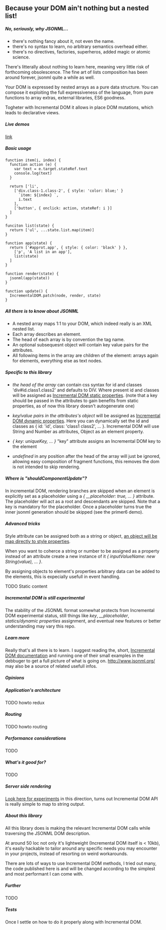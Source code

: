## Because your DOM ain't nothing but a nested list!

##### No, seriously, why JSONML...
- there's nothing fancy about it, not even the name.
- there's no syntax to learn, no arbitrary semantics overhead either.
- there's no directives, factories, superheros, added magic or atomic science.

There's litterally about nothing to learn here, meaning very little risk of forthcoming obsolescence. The fine art of lists composition has been around forever, jsonml quite a while as well.

Your DOM is expressed by nested arrays as a pure data structure. You can compose it exploiting the full expressiveness of the language, from pure functions to array extras, external libraries, ES6 goodness.

Togheter with Incremental DOM it allows in place DOM mutations, which leads to declarative views.

##### Live demos
[link](http://paolocaminiti.github.io/incremental-dom-jsonml/)

##### Basic usage
```
function item(i, index) {
  function action (e) {
    var text = e.target.stateRef.text
    console.log(text)
  }

  return ['li',
    ['div.class-1.class-2', { style: 'color: blue;' }
      `item: ${index} `,
      i.text
    ],
    ['button', { onclick: action, stateRef: i }]
  ]
}

funciton list(state) {
  return ['ul', ...state.list.map(item)]
}

function app(state) {
  return ['#approt.app', { style: { color: 'black' } },
    ['p', 'A list in an app'],
    list(state)
  ]
}

function render(state) {
  jsonml(app(state))
}

function update() {
  IncrementalDOM.patch(node, render, state)
}
```

##### All there is to know about JSONML
- A nested array maps 1:1 to your DOM, which indeed really is an XML nested list.
- Each array describes an element.
- The head of each array is by convention the tag name.
- An optional subsequesnt object will contain key value pairs for the attributes.
- All following items in the array are children of the element: arrays again for elements, everything else as text nodes.

##### Specific to this library
- *the head of the array* can contain css syntax for id and classes 'div#id.class1.class2' and defaults to DIV. Where present id and classes will be assigned as [Incremental DOM static properties](http://google.github.io/incremental-dom/#rendering-dom/statics-array). (note that a key should be passed in the attributes to gain benefits from static properties, as of now this library doesn't autogenerate one)

- *key/value pairs in the attributes's object* will be assigned as [Incremental DOM dynamic properties](http://google.github.io/incremental-dom/#rendering-dom/attributes-and-properties). Here you can dynamically set the id and classes as { id: 'id', class: 'class1 class2', ... }. Incremental DOM will use String and Number as attributes, Object as an element property.

- *{ key: uniqueKey, ... }* "key" attribute assigns an Incremental DOM key to the element

- *undefined* in any position after the head of the array will just be ignored, allowing easy composition of fragment functions, this removes the dom is not intended to skip rendering.

##### Where is "shouldComponentUpdate"?
In incremental DOM, rendering branches are skipped when an element is explicitly set as a placeholder using a *{ __placeholder: true, ... }* attribute. The placeholder will act as a root and descendants are skipped. Note that a key is mandatory for the placeholder. Once a placeholder turns true the inner jsonml generation should be skipped (see the primer6 demo).

##### Advanced tricks
Style attribute can be assigned both as a string or object, [an object will be map directly to style properties](http://google.github.io/incremental-dom/#rendering-dom/applying-styles).

When you want to coherce a string or number to be assigned as a property instead of an attribute create a new instance of it *{ inputValueName: new String(value), ... }*.

By assigning objects to element's properties arbitrary data can be added to the elements, this is expecially usefull in event handling.

TODO Static content

##### Incremental DOM is still experimental
The stability of the JSONML format somewhat protects from Incremental DOM experimental status, still things like *key*, *__placeholder*, *statics/dynamic properties* assignment, and eventual new features or better understanding may vary this repo.

##### Learn more
Really that's all there is to learn. I suggest reading the, short, [Incremental DOM documentation](http://google.github.io/incremental-dom/#about) and running one of their small examples in the debbuger to get a full picture of what is going on. http://www.jsonml.org/ may also be a source of related usefull infos.

##### Opinions

##### Application's architecture
TODO howto redux

##### Routing
TODO howto routing

##### Performance considerations
TODO

##### What's it good for?
TODO

##### Server side rendering
[Look here for experiments](https://github.com/paolocaminiti/incremental-dom-to-string) in this direction, turns out Incremental DOM API is really simple to map to string output.

##### About this library
All this library does is making the relevant Incremental DOM calls while traversing the JSONML DOM description.

At around 50 loc not only it's lightweight (Incremental DOM itself is < 10kb), it's easily hackable to tailor around any specific needs you may encounter in your projects, instead of resorting on weird workarounds.

There are lots of ways to use Incremental DOM methods, I tried out many, the code published here is and will be changed according to the simplest and most performant I can come with.

##### Further
TODO

##### Tests
Once I settle on how to do it properly along with Incremental DOM.